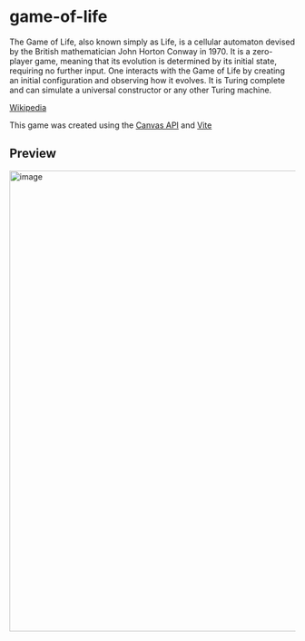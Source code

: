 # game-of-life

The Game of Life, also known simply as Life, is a cellular automaton devised by the British mathematician John Horton Conway in 1970. It is a zero-player game, meaning that its evolution is determined by its initial state, requiring no further input. One interacts with the Game of Life by creating an initial configuration and observing how it evolves. It is Turing complete and can simulate a universal constructor or any other Turing machine.

[Wikipedia](https://en.wikipedia.org/wiki/Conway%27s_Game_of_Life) 

This game was created using the [Canvas API](https://developer.mozilla.org/en-US/docs/Web/API/Canvas_API) and [Vite](https://vitejs.dev/)

## Preview
<img width="813" alt="image" src="https://github.com/user-attachments/assets/0d1b7a78-083e-4479-aea7-97a4b967ca34">
